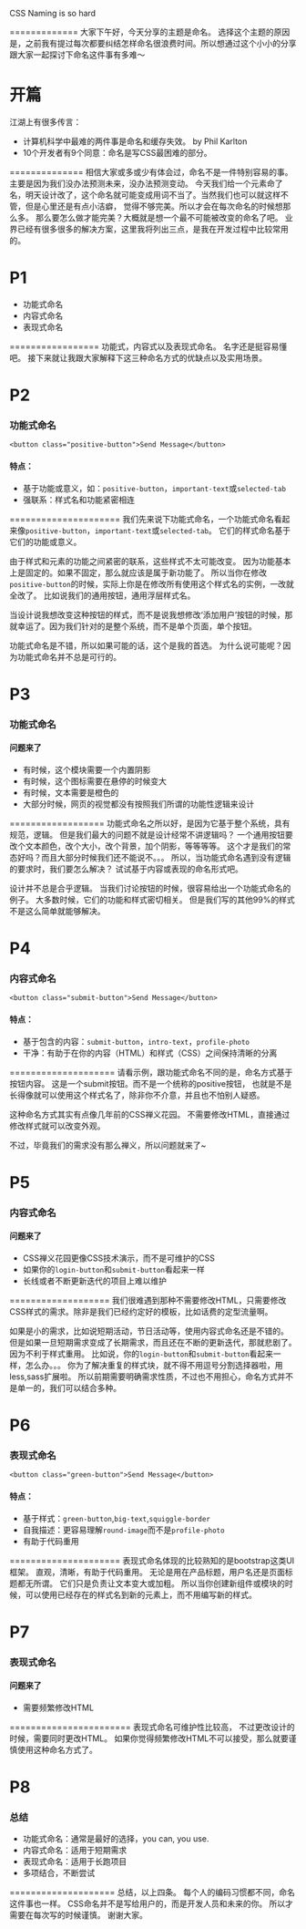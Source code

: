 CSS Naming is so hard

=============
大家下午好，今天分享的主题是命名。
选择这个主题的原因是，之前我有提过每次都要纠结怎样命名很浪费时间。所以想通过这个小小的分享跟大家一起探讨下命名这件事有多难～

# 开篇

江湖上有很多传言：

* 计算机科学中最难的两件事是命名和缓存失效。 by Phil Karlton
* 10个开发者有9个同意：命名是写CSS最困难的部分。

==============
相信大家或多或少有体会过，命名不是一件特别容易的事。
主要是因为我们没办法预测未来，没办法预测变动。
今天我们给一个元素命了名，明天设计改了，这个命名就可能变成用词不当了。当然我们也可以就这样不管，但是心里还是有点小洁癖，
觉得不够完美。所以才会在每次命名的时候想那么多。
那么要怎么做才能完美？大概就是想一个最不可能被改变的命名了吧。
业界已经有很多很多的解决方案，这里我将列出三点，是我在开发过程中比较常用的。

# P1

* 功能式命名
* 内容式命名
* 表现式命名

=================
功能式，内容式以及表现式命名。
名字还是挺容易懂吧。
接下来就让我跟大家解释下这三种命名方式的优缺点以及实用场景。

# P2 

### 功能式命名

	<button class="positive-button">Send Message</button>

#### 特点：
* 基于功能或意义，如：`positive-button`，`important-text`或`selected-tab`
* 强联系：样式名和功能紧密相连

=====================
我们先来说下功能式命名，一个功能式命名看起来像`positive-button`，`important-text`或`selected-tab`。
它们的样式命名基于它们的功能或意义。

由于样式和元素的功能之间紧密的联系，这些样式不太可能改变。
因为功能基本上是固定的。如果不固定，那么就应该是属于新功能了。
所以当你在修改`positive-button`的时候，实际上你是在修改所有使用这个样式名的实例，一改就全改了。
比如说我们的通用按钮，通用浮层样式名。

当设计说我想改变这种按钮的样式，而不是说我想修改‘添加用户’按钮的时候，那就幸运了。因为我们针对的是整个系统，而不是单个页面，单个按钮。

功能式命名是不错，所以如果可能的话，这个是我的首选。
为什么说可能呢？因为功能式命名并不总是可行的。

# P3

### 功能式命名
#### 问题来了

* 有时候，这个模块需要一个内置阴影
* 有时候，这个图标需要在悬停的时候变大
* 有时候，文本需要是橙色的
* 大部分时候，网页的视觉都没有按照我们所谓的功能性逻辑来设计

==================
功能式命名之所以好，是因为它基于整个系统，具有规范，逻辑。
但是我们最大的问题不就是设计经常不讲逻辑吗？
一个通用按钮要改个文本颜色，改个大小，改个背景，加个阴影，等等等等。
这个才是我们的常态好吗？而且大部分时候我们还不能说不。。。
所以，当功能式命名遇到没有逻辑的要求时，我们要怎么解决？
试试基于内容或表现的命名形式吧。

设计并不总是合乎逻辑。
当我们讨论按钮的时候，很容易给出一个功能式命名的例子。
大多数时候，它们的功能和样式密切相关。
但是我们写的其他99%的样式不是这么简单就能够解决。

# P4 

### 内容式命名

	<button class="submit-button">Send Message</button>

#### 特点：
* 基于包含的内容：`submit-button`，`intro-text`，`profile-photo`
* 干净：有助于在你的内容（HTML）和样式（CSS）之间保持清晰的分离

====================
请看示例，跟功能式命名不同的是，命名方式基于按钮内容。
这是一个submit按钮。而不是一个统称的positive按钮，
也就是不是长得像就可以使用这个样式名了，除非你不介意，并且也不怕别人疑惑。

这种命名方式其实有点像几年前的CSS禅义花园。
不需要修改HTML，直接通过修改样式就可以改变外观。

不过，毕竟我们的需求没有那么禅义，所以问题就来了~

# P5

### 内容式命名
#### 问题来了

* CSS禅义花园更像CSS技术演示，而不是可维护的CSS
* 如果你的`login-button`和`submit-button`看起来一样
* 长线或者不断更新迭代的项目上难以维护

===================
我们很难遇到那种不需要修改HTML，只需要修改CSS样式的需求。除非是我们已经约定好的模板，比如话费的定型流量啊。

如果是小的需求，比如说短期活动，节日活动等，使用内容式命名还是不错的。
但是如果一旦短期需求变成了长期需求，而且还在不断的更新迭代，那就悲剧了。因为不利于样式重用。
比如说，你的`login-button`和`submit-button`看起来一样，怎么办。。。
你为了解决重复的样式块，就不得不用逗号分割选择器啦，用less,sass扩展啦。
所以前期需要明确需求性质，不过也不用担心，命名方式并不是单一的，我们可以结合多种。

# P6 

### 表现式命名

	<button class="green-button">Send Message</button>

#### 特点：
* 基于样式：`green-button`,`big-text`,`squiggle-border`
* 自我描述：更容易理解`round-image`而不是`profile-photo`
* 有助于代码重用

=====================
表现式命名体现的比较熟知的是bootstrap这类UI框架。
直观，清晰，有助于代码重用。
无论是用在产品标题，用户名还是页面标题都无所谓。
它们只是负责让文本变大或加粗。
所以当你创建新组件或模块的时候，可以使用已经存在的样式名到新的元素上，而不用编写新的样式。


# P7

### 表现式命名
#### 问题来了

* 需要频繁修改HTML

=======================
表现式命名可维护性比较高，
不过更改设计的时候，需要同时更改HTML。
如果你觉得频繁修改HTML不可以接受，那么就要谨慎使用这种命名方式了。

# P8 

### 总结

* 功能式命名：通常是最好的选择，you can, you use.
* 内容式命名：适用于短期需求
* 表现式命名：适用于长跑项目
* 多项结合，不断尝试


====================
总结，以上四条。
每个人的编码习惯都不同，命名这件事也一样。
CSS命名并不是写给用户的，而是开发人员和未来的你。
所以才需要在每次写的时候谨慎。
谢谢大家。

